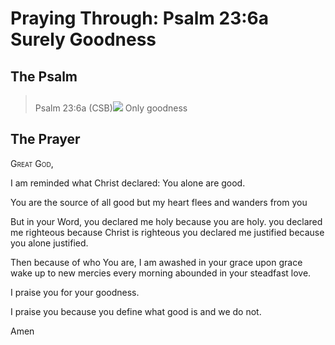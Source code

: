 # Praying Through: Psalm 23:6a Surely Goodness

## The Psalm

>Psalm 23:6a (CSB)<img class="intro-right" style="margin-top:10px" src="/images/art-paris-psalter.jpg">   Only goodness

## The Prayer

<div style="font-variant: small-caps;">
Great God,
</div>


I am reminded what Christ declared:
You alone are good.

You are the source of all good
but my heart flees and wanders from you

But in your Word,
  you declared me holy
  because you are holy.
  you declared me righteous
  because Christ is righteous
  you declared me justified
  because you alone justified.

Then because of who You are,
  I am awashed in your grace upon grace
  wake up to new mercies every morning
  abounded in your steadfast love.

I praise you for your goodness.

I praise you
  because you define what good is
  and we do not.

Amen
